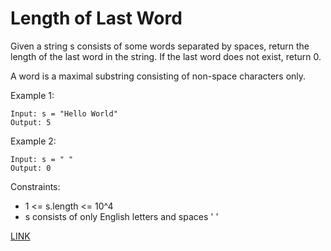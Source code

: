 # Length of Last Word #

Given a string s consists of some words separated by spaces, return the length of the last word in the string. If the last word does not exist, return 0.

A word is a maximal substring consisting of non-space characters only.

Example 1:
```
Input: s = "Hello World"
Output: 5
```

Example 2:
```
Input: s = " "
Output: 0
```

Constraints:
- 1 <= s.length <= 10^4
- s consists of only English letters and spaces ' '

[LINK](https://leetcode.com/problems/length-of-last-word/)